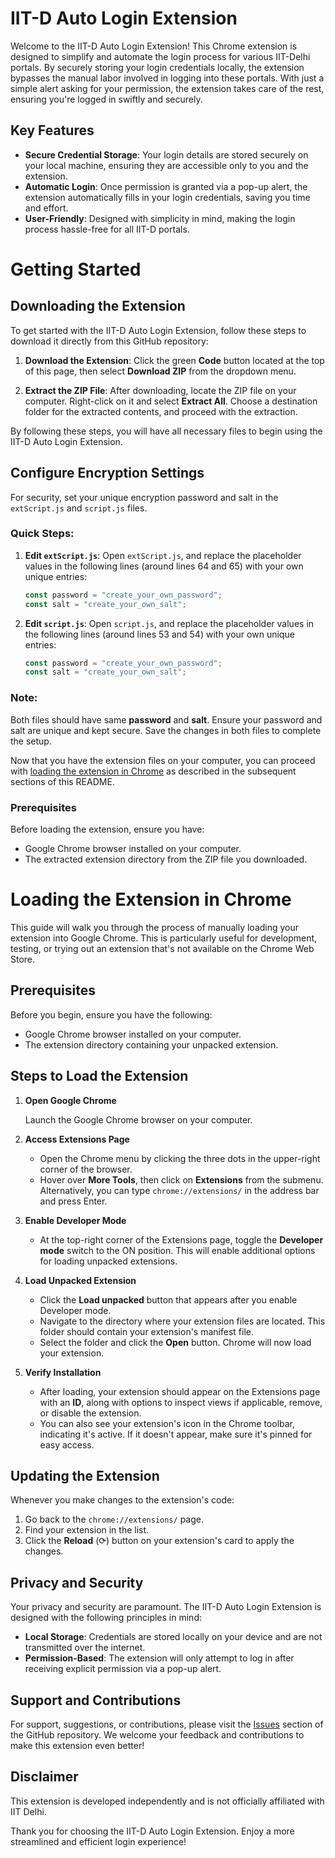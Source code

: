 # IIT-D Auto Login Extension

Welcome to the IIT-D Auto Login Extension! This Chrome extension is designed to simplify and automate the login process for various IIT-Delhi portals. By securely storing your login credentials locally, the extension bypasses the manual labor involved in logging into these portals. With just a simple alert asking for your permission, the extension takes care of the rest, ensuring you're logged in swiftly and securely.

## Key Features

- **Secure Credential Storage**: Your login details are stored securely on your local machine, ensuring they are accessible only to you and the extension.
- **Automatic Login**: Once permission is granted via a pop-up alert, the extension automatically fills in your login credentials, saving you time and effort.
- **User-Friendly**: Designed with simplicity in mind, making the login process hassle-free for all IIT-D portals.

# Getting Started

## Downloading the Extension

To get started with the IIT-D Auto Login Extension, follow these steps to download it directly from this GitHub repository:

1. **Download the Extension**: Click the green **Code** button located at the top of this page, then select **Download ZIP** from the dropdown menu.

2. **Extract the ZIP File**: After downloading, locate the ZIP file on your computer. Right-click on it and select **Extract All**. Choose a destination folder for the extracted contents, and proceed with the extraction.

By following these steps, you will have all necessary files to begin using the IIT-D Auto Login Extension.

## Configure Encryption Settings

For security, set your unique encryption password and salt in the `extScript.js` and `script.js` files.

### Quick Steps:

1. **Edit `extScript.js`**: Open `extScript.js`, and replace the placeholder values in the following lines (around lines 64 and 65) with your own unique entries:
   ```javascript
   const password = "create_your_own_password";
   const salt = "create_your_own_salt";
   ```
2. **Edit `script.js`**: Open `script.js`, and replace the placeholder values in the following lines (around lines 53 and 54) with your own unique entries:
   ```javascript
   const password = "create_your_own_password";
   const salt = "create_your_own_salt";
   ```

### Note:

Both files should have same **password** and **salt**.
Ensure your password and salt are unique and kept secure. Save the changes in both files to complete the setup.

Now that you have the extension files on your computer, you can proceed with [loading the extension in Chrome](#loading-the-extension-in-chrome) as described in the subsequent sections of this README.

### Prerequisites

Before loading the extension, ensure you have:

- Google Chrome browser installed on your computer.
- The extracted extension directory from the ZIP file you downloaded.

# Loading the Extension in Chrome

This guide will walk you through the process of manually loading your extension into Google Chrome. This is particularly useful for development, testing, or trying out an extension that's not available on the Chrome Web Store.

## Prerequisites

Before you begin, ensure you have the following:

- Google Chrome browser installed on your computer.
- The extension directory containing your unpacked extension.

## Steps to Load the Extension

1. **Open Google Chrome**

   Launch the Google Chrome browser on your computer.

2. **Access Extensions Page**

   - Open the Chrome menu by clicking the three dots in the upper-right corner of the browser.
   - Hover over **More Tools**, then click on **Extensions** from the submenu. Alternatively, you can type `chrome://extensions/` in the address bar and press Enter.

3. **Enable Developer Mode**

   - At the top-right corner of the Extensions page, toggle the **Developer mode** switch to the ON position. This will enable additional options for loading unpacked extensions.

4. **Load Unpacked Extension**

   - Click the **Load unpacked** button that appears after you enable Developer mode.
   - Navigate to the directory where your extension files are located. This folder should contain your extension's manifest file.
   - Select the folder and click the **Open** button. Chrome will now load your extension.

5. **Verify Installation**

   - After loading, your extension should appear on the Extensions page with an **ID**, along with options to inspect views if applicable, remove, or disable the extension.
   - You can also see your extension's icon in the Chrome toolbar, indicating it's active. If it doesn't appear, make sure it's pinned for easy access.


## Updating the Extension

Whenever you make changes to the extension's code:

1. Go back to the `chrome://extensions/` page.
2. Find your extension in the list.
3. Click the **Reload** (⟳) button on your extension's card to apply the changes.

## Privacy and Security

Your privacy and security are paramount. The IIT-D Auto Login Extension is designed with the following principles in mind:

- **Local Storage**: Credentials are stored locally on your device and are not transmitted over the internet.
- **Permission-Based**: The extension will only attempt to log in after receiving explicit permission via a pop-up alert.

## Support and Contributions

For support, suggestions, or contributions, please visit the [Issues](#) section of the GitHub repository. We welcome your feedback and contributions to make this extension even better!

## Disclaimer

This extension is developed independently and is not officially affiliated with IIT Delhi.

Thank you for choosing the IIT-D Auto Login Extension. Enjoy a more streamlined and efficient login experience!
